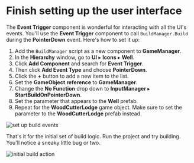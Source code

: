 
# Finish setting up the user interface

The **Event Trigger** component is wonderful for interacting with all the UI's events. You'll use the **Event Trigger** component to call `BuildManager.Build` during the **PointerDown** event. Here's how to set it up:

1.  Add the `BuildManager` script as a new component to **GameManager**.
2.  In the **Hierarchy** window, go to **UI** ▸ **Icons** ▸ **Well**.
3.  Click **Add Component** and search for **Event Trigger**.
4.  Then click **Add Event Type** and choose **PointerDown**.
5.  Click the **+** button to add a new item to the list.
6.  Set the **GameObject** **reference** to **GameManager**.
7.  Change the **No Function** drop down to **InputManager** ▸ **StartBuildOnPointerDown**.
8.  Set the parameter that appears to the **Well** prefab.
9.  Repeat for the **WoodCutterLodge** game object. Make sure to set the parameter to the **WoodCutterLodge** prefab instead.

![set up build events]({{page.dir}}/images/setupBuildEvents.gif)

That's it for the initial set of build logic. Run the project and try building. You'll notice a sneaky little bug or two. 

![initial build action]({{page.dir}}/images/buildAction.gif)
